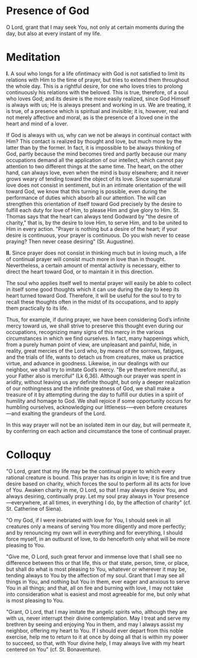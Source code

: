 # Presence of God

O Lord, grant that I may seek You, not only at certain moments during the day, but also at every instant of my life.

# Meditation

**I.** A soul who longs for a life ofintimacy with God is not satisfied to limit its relations with Him to the time of prayer, but tries to extend them throughout the whole day. This is a rightful desire, for one who loves tries to prolong continuously his relations with the beloved. This is true, therefore, of a soul who loves God; and its desire is the more easily realized, since God Himself is always with us; He is always present and working in us. We are treating, it is true, of a presence which is spiritual and invisible; it is, however, real and not merely affective and moral, as is the presence of a loved one in the heart and mind of a lover.

If God is always with us, why can we not be always in continual contact with Him? This contact is realized by thought and love, but much more by the latter than by the former. In fact, it is impossible to be always thinking of God, partly because the mind becomes tired and partly because our many occupations demand all the application of our intellect, which cannot pay attention to two different things at the same time. The heart, on the other hand, can always love, even when the mind is busy elsewhere; and it never grows weary of tending toward the object of its love. Since supernatural love does not consist in sentiment, but in an intimate orientation of the will toward God, we know that this turning is possible, even during the performance of duties which absorb all our attention. The will can strengthen this orientation of itself toward God precisely by the desire to fulfill each duty for love of Him, to please Him and give glory to Him. St. Thomas says that the heart can always tend Godward by "the desire of charity," that is, by the desire to love Him, to serve Him, and to be united to Him in every action. "Prayer is nothing but a desire of the heart; if your desire is continuous, your prayer is continuous. Do you wish never to cease praying? Then never cease desiring" (St. Augustine).

**II.** Since prayer does not consist in thinking much but in loving much, a life of continual prayer will consist much more in love than in thought. Nevertheless, a certain amount of mental activity is necessary, either to direct the heart toward God, or to maintain it in this direction.

The soul who applies itself well to mental prayer will easily be able to collect in itself some good thoughts which it can use during the day to keep its heart turned toward God. Therefore, it will be useful for the soul to try to recall these thoughts often in the midst of its occupations, and to apply them practically to its life.

Thus, for example, if during prayer, we have been considering God’s infinite mercy toward us, we shall strive to preserve this thought even during our occupations, recognizing many signs of this mercy in the various circumstances in which we find ourselves. In fact, many happenings which, from a purely human point of view, are unpleasant and painful, hide, in reality, great mercies of the Lord who, by means of the sorrows, fatigues, and the trials of life, wants to detach us from creatures, make us practice virtue, and advance in goodness. Likewise, in our dealings with our neighbor, we shall try to imitate God’s mercy. "Be ye therefore merciful, as your Father also is merciful" (Lk 6,36). Although our prayer was spent in aridity, without leaving us any definite thought, but only a deeper realization of our nothingness and the infinite greatness of God, we shall make a treasure of it by attempting during the day to fulfill our duties in a spirit of humility and homage to God. We shall rejoice if some opportunity occurs for humbling ourselves, acknowledging our littleness-—even before creatures—and exalting the grandeurs of the Lord.

In this way prayer will not be an isolated item in our day, but will permeate it, by conferring on each action and circumstance the tone of continual prayer.

# Colloquy

"O Lord, grant that my life may be the continual prayer to which every rational creature is bound. This prayer has its origin in love; it is fire and true desire based on charity, which forces the soul to perform all its acts for love of You. Awaken charity in me, O Lord, so that I may always desire You, and always desiring, continually pray. Let my soul pray always in Your presence—everywhere, at all times, in everything I do, by the affection of charity" (cf. St. Catherine of Siena).

"O my God, if I were inebriated with love for You, I should seek in all creatures only a means of serving You more diligently and more perfectly; and by renouncing my own will in everything and for everything, I should force myself, in an outburst of love, to do henceforth only what will be more pleasing to You.

"Give me, O Lord, such great fervor and immense love that I shall see no difference between this or that life, this or that state, person, time, or place, but shall do what is most pleasing to You, whatever or wherever it may be, tending always to You by the affection of my soul. Grant that I may see all things in You, and nothing but You in them, ever eager and anxious to serve You in all things; and that, all on fire and burning with love, I may not take into consideration what is easiest and most agreeable for me, but only what is most pleasing to You.

"Grant, O Lord, that I may imitate the angelic spirits who, although they are with us, never interrupt their divine contemplation. May I treat and serve my brethren by seeing and enjoying You in them, and may I always assist my neighbor, offering my heart to You. If I should ever depart from this noble exercise, help me to return to it at once by doing all that is within my power to succeed, so that, with Your divine help, I may always live with my heart centered on You" (cf. St. Bonaventure).
